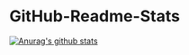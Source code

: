 # GitHub-Readme-Stats

[![Anurag's github stats](https://github-readme-stats.vercel.app/api?username=lizitong67&count_private=true&show_icons=true&theme=radical)](https://github.com/anuraghazra/github-readme-stats) 

